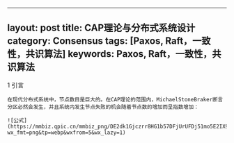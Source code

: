 
---                                                                                                                                      
layout: post
title: CAP理论与分布式系统设计
category: Consensus
tags: [Paxos, Raft，一致性，共识算法]
keywords: Paxos, Raft，一致性，共识算法
---

1  引言

	在现代分布式系统中，节点数目是巨大的。在CAP理论的范围内，MichaelStoneBraker断言分区必然会发生，并且系统内发生节点失败的机会随着节点数的增加而呈指数增加：

    ![公式](https://mmbiz.qpic.cn/mmbiz_png/DE2dk1Gjczrr8HG1b57DFjUrUFDj51mo5E2IX9efPnBpbXFIW1KfeWHzlGdJElGN0jRdMJ8gfiaWoPbcR9VoZ3g/640?wx_fmt=png&tp=webp&wxfrom=5&wx_lazy=1)


